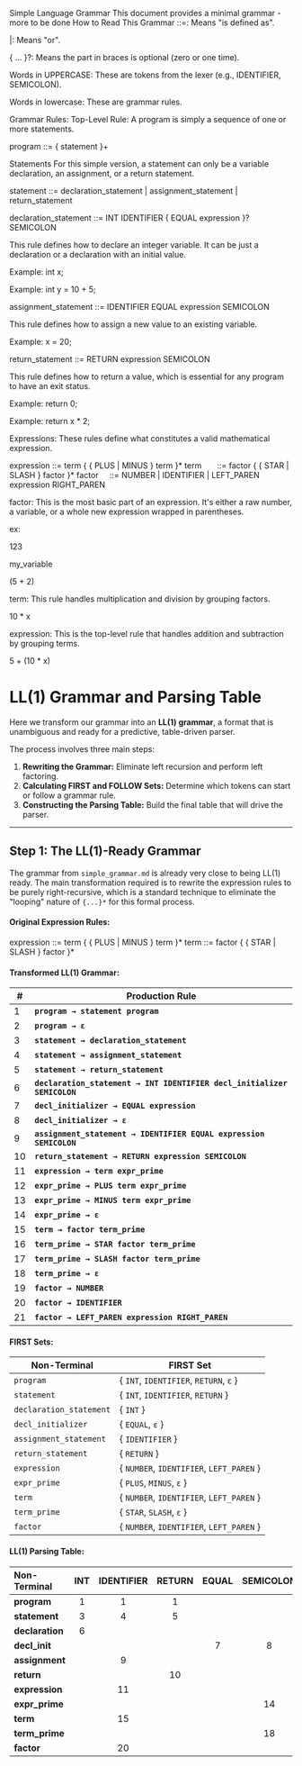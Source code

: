 Simple Language Grammar
This document provides a minimal grammar - more to be done
How to Read This Grammar
::=: Means "is defined as".

|: Means "or".

{ ... }?: Means the part in braces is optional (zero or one time).

Words in UPPERCASE: These are tokens from the lexer (e.g., IDENTIFIER, SEMICOLON).

Words in lowercase: These are grammar rules.

Grammar Rules:
Top-Level Rule:
A program is simply a sequence of one or more statements.

program ::= { statement }+

Statements
For this simple version, a statement can only be a variable declaration, an assignment, or a return statement.

statement ::= declaration_statement | assignment_statement | return_statement

declaration_statement ::= INT IDENTIFIER { EQUAL expression }? SEMICOLON

This rule defines how to declare an integer variable. It can be just a declaration or a declaration with an initial value.

Example: int x;

Example: int y = 10 + 5;

assignment_statement ::= IDENTIFIER EQUAL expression SEMICOLON

This rule defines how to assign a new value to an existing variable.

Example: x = 20;

return_statement ::= RETURN expression SEMICOLON

This rule defines how to return a value, which is essential for any program to have an exit status.

Example: return 0;

Example: return x * 2;

Expressions:
These rules define what constitutes a valid mathematical expression.

expression ::= term { { PLUS | MINUS } term }*
term       ::= factor { { STAR | SLASH } factor }*
factor     ::= NUMBER | IDENTIFIER | LEFT_PAREN expression RIGHT_PAREN

factor: This is the most basic part of an expression. It's either a raw number, a variable, or a whole new expression wrapped in parentheses.

ex: 

123

my_variable

(5 + 2)

term: This rule handles multiplication and division by grouping factors.

10 * x

expression: This is the top-level rule that handles addition and subtraction by grouping terms.

5 + (10 * x)

# LL(1) Grammar and Parsing Table

Here we transform our grammar into an **LL(1) grammar**, a format that is unambiguous and ready for a predictive, table-driven parser.

The process involves three main steps:
1.  **Rewriting the Grammar:** Eliminate left recursion and perform left factoring.
2.  **Calculating FIRST and FOLLOW Sets:** Determine which tokens can start or follow a grammar rule.
3.  **Constructing the Parsing Table:** Build the final table that will drive the parser.

---

## Step 1: The LL(1)-Ready Grammar

The grammar from `simple_grammar.md` is already very close to being LL(1) ready. The main transformation required is to rewrite the expression rules to be purely right-recursive, which is a standard technique to eliminate the "looping" nature of `{...}*` for this formal process.

#### Original Expression Rules:

expression ::= term { { PLUS | MINUS } term }*
term       ::= factor { { STAR | SLASH } factor }*

#### Transformed LL(1) Grammar:
| #  | Production Rule                                                         |
| -- | ----------------------------------------------------------------------- |
| 1  | **`program → statement program`**                                       |
| 2  | **`program → ε`**                                                       |
| 3  | **`statement → declaration_statement`**                                 |
| 4  | **`statement → assignment_statement`**                                  |
| 5  | **`statement → return_statement`**                                      |
| 6  | **`declaration_statement → INT IDENTIFIER decl_initializer SEMICOLON`** |
| 7  | **`decl_initializer → EQUAL expression`**                               |
| 8  | **`decl_initializer → ε`**                                              |
| 9  | **`assignment_statement → IDENTIFIER EQUAL expression SEMICOLON`**      |
| 10 | **`return_statement → RETURN expression SEMICOLON`**                    |
| 11 | **`expression → term expr_prime`**                                      |
| 12 | **`expr_prime → PLUS term expr_prime`**                                 |
| 13 | **`expr_prime → MINUS term expr_prime`**                                |
| 14 | **`expr_prime → ε`**                                                    |
| 15 | **`term → factor term_prime`**                                          |
| 16 | **`term_prime → STAR factor term_prime`**                               |
| 17 | **`term_prime → SLASH factor term_prime`**                              |
| 18 | **`term_prime → ε`**                                                    |
| 19 | **`factor → NUMBER`**                                                   |
| 20 | **`factor → IDENTIFIER`**                                               |
| 21 | **`factor → LEFT_PAREN expression RIGHT_PAREN`**                        |
#### FIRST Sets:
| Non-Terminal            | FIRST Set                                |
| ----------------------- | ---------------------------------------- |
| `program`               | { `INT`, `IDENTIFIER`, `RETURN`, `ε` }   |
| `statement`             | { `INT`, `IDENTIFIER`, `RETURN` }        |
| `declaration_statement` | { `INT` }                                |
| `decl_initializer`      | { `EQUAL`, `ε` }                         |
| `assignment_statement`  | { `IDENTIFIER` }                         |
| `return_statement`      | { `RETURN` }                             |
| `expression`            | { `NUMBER`, `IDENTIFIER`, `LEFT_PAREN` } |
| `expr_prime`            | { `PLUS`, `MINUS`, `ε` }                 |
| `term`                  | { `NUMBER`, `IDENTIFIER`, `LEFT_PAREN` } |
| `term_prime`            | { `STAR`, `SLASH`, `ε` }                 |
| `factor`                | { `NUMBER`, `IDENTIFIER`, `LEFT_PAREN` } |
#### LL(1) Parsing Table:
| Non-Terminal | INT | IDENTIFIER | RETURN | EQUAL | SEMICOLON | PLUS | MINUS | STAR | SLASH | NUMBER | ( | ) | $ |
| :--- | :-: | :---: | :---: | :-: | :---: | :-: | :-: | :-: | :-: | :-: | :-: | :-: | :-: |
| **program** | 1 | 1 | 1 | | | | | | | | | | 2 |
| **statement** | 3 | 4 | 5 | | | | | | | | | | |
| **declaration** | 6 | | | | | | | | | | | | |
| **decl_init** | | | | 7 | 8 | | | | | | | | |
| **assignment** | | 9 | | | | | | | | | | | |
| **return** | | | 10 | | | | | | | | | | |
| **expression** | | 11 | | | | | | | | 11 | 11 | | |
| **expr_prime** | | | | | 14 | 12 | 13 | | | | | 14 | |
| **term** | | 15 | | | | | | | | 15 | 15 | | |
| **term_prime** | | | | | 18 | 18 | 18 | 16 | 17 | | | 18 | |
| **factor** | | 20 | | | | | | | | 19 | 21 | | |